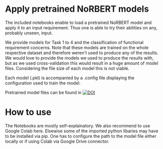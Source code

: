 # Apply pretrained NoRBERT models
The included notebooks enable to load a pretrained NoRBERT model and apply it to an input requirement.
Thus one is able to try their abilities on any, probably unseen, input.

We provide models for Task 1 to 4 and the classification of functional requirement concerns.
Note that these models are trained on the whole respective dataset and therefore weren't used to produce any of the results.
We would love to provide the models we used to produce the results with, but as we used cross-validation this would result in a huge amount of model files. Considering the file size of each model this is not viable.

Each model (.pkl) is accompanied by a .config file displaying the configuration used to train the model.

Pretrained model files can be found in [![DOI](https://zenodo.org/badge/DOI/10.5281/zenodo.3833661.svg)](https://doi.org/10.5281/zenodo.3833661)

# How to use

The Notebooks are mostly self-explainatory. We also recommend to use Google Colab here. Elsewise some of the imported python libaries may have to be installed via pip.
One has to configure the path to the model file either locally or if using Colab via Google Drive connector.
